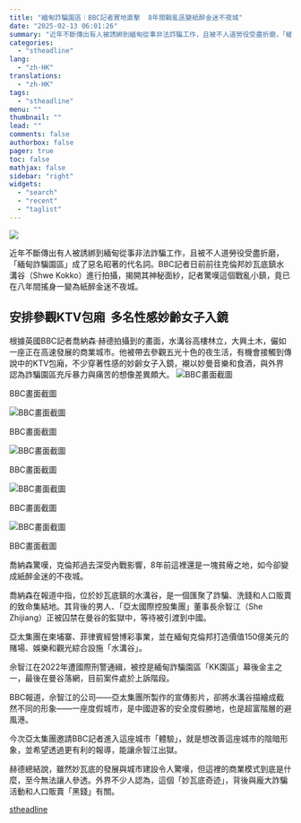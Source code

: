```yaml
---
title: "緬甸詐騙園區︱BBC記者實地直擊  8年間戰亂區變紙醉金迷不夜城"
date: "2025-02-13 06:01:26"
summary: "近年不斷傳出有人被誘綁到緬甸從事非法詐騙工作，且被不人道勞役受盡折磨，「緬甸詐..."
categories:
  - "stheadline"
lang:
  - "zh-HK"
translations:
  - "zh-HK"
tags:
  - "stheadline"
menu: ""
thumbnail: ""
lead: ""
comments: false
authorbox: false
pager: true
toc: false
mathjax: false
sidebar: "right"
widgets:
  - "search"
  - "recent"
  - "taglist"
---
```


![](https://image.stheadline.com/f/680p0/0x0/100/none/f078fad3244ed9797a6154ddc6bf0da3/stheadline/inewsmedia/20250213/_2025021305505011462.jpg)






近年不斷傳出有人被誘綁到緬甸從事非法詐騙工作，且被不人道勞役受盡折磨，「緬甸詐騙園區」成了惡名昭著的代名詞。BBC記者日前前往克倫邦妙瓦底鎮水溝谷（Shwe Kokko）進行拍攝，揭開其神秘面紗，記者驚嘆這個戰亂小鎮，竟已在八年間搖身一變為紙醉金迷不夜城。

安排參觀KTV包廂  多名性感妙齡女子入鏡
---------------------

根據英國BBC記者喬納森‧赫德拍攝到的畫面，水溝谷高樓林立，大興土木，儼如一座正在高速發展的商業城市。他被帶去參觀五光十色的夜生活，有機會接觸到傳說中的KTV包廂，不少穿著性感的妙齡女子入鏡，襯以妙曼音樂和食酒，與外界認為詐騙園區充斥暴力與痛苦的想像差異頗大。
 ![BBC畫面截圖](https://image.hkhl.hk/f/1024p0/0x0/100/none/520be384afc4719db3024bfa7ff14f4d/2025-02/Screenshot_2025-02-12_at_8_35_03_PM.png)


BBC畫面截圖



 ![BBC畫面截圖](https://image.hkhl.hk/f/1024p0/0x0/100/none/d583ad27508d133a8278dad20dceaaf5/2025-02/Screenshot_2025-02-12_at_8_34_41_PM.png)


BBC畫面截圖



 ![BBC畫面截圖](https://image.hkhl.hk/f/1024p0/0x0/100/none/3d26c2541895e930162adc89bc42d0bb/2025-02/Screenshot_2025-02-12_at_8_34_16_PM.png)


BBC畫面截圖



 ![BBC畫面截圖](https://image.hkhl.hk/f/1024p0/0x0/100/none/bddf25dbbe89929dbdf63ff4722eecaf/2025-02/Screenshot_2025-02-12_at_8_33_56_PM.png)


BBC畫面截圖



 ![BBC畫面截圖](https://image.hkhl.hk/f/1024p0/0x0/100/none/c0722e838aee75ce2a04aed6a55ee8eb/2025-02/Screenshot_2025-02-12_at_8_34_32_PM.png)


BBC畫面截圖




喬納森驚嘆，克倫邦過去深受內戰影響，8年前這裡還是一塊貧瘠之地，如今卻變成紙醉金迷的不夜城。

喬納森在報道中指，位於妙瓦底鎮的水溝谷，是一個匯聚了詐騙、洗錢和人口販賣的致命集結地。其背後的男人、「亞太國際控股集團」董事長佘智江（She Zhijiang）正被囚禁在曼谷的監獄中，等待被引渡到中國。

亞太集團在柬埔寨、菲律賓經營博彩事業，並在緬甸克倫邦打造價值150億美元的賭場、娛樂和觀光綜合設施「水溝谷」。

佘智江在2022年遭國際刑警通緝，被控是緬甸詐騙園區「KK園區」幕後金主之一，最後在曼谷落網，目前案件處於上訴階段。

BBC報道，佘智江的公司——亞太集團所製作的宣傳影片，卻將水溝谷描繪成截然不同的形象——一座度假城市，是中國遊客的安全度假勝地，也是超富階層的避風港。

今次亞太集團邀請BBC記者進入這座城市「體驗」，就是想改善這座城市的陰暗形象，並希望透過更有利的報導，能讓佘智江出獄。

赫德總結說，雖然妙瓦底的發展與城市建設令人驚嘆，但這裡的商業模式到底是什麼，至今無法讓人參透。外界不少人認為，這個「妙瓦底奇迹」，背後與龐大詐騙活動和人口販賣「黑錢」有關。

[stheadline](https://std.stheadline.com/realtime/article/2052471/即時-國際-緬甸詐騙園區︱BBC記者實地直擊-8年間戰亂區變紙醉金迷不夜城)
